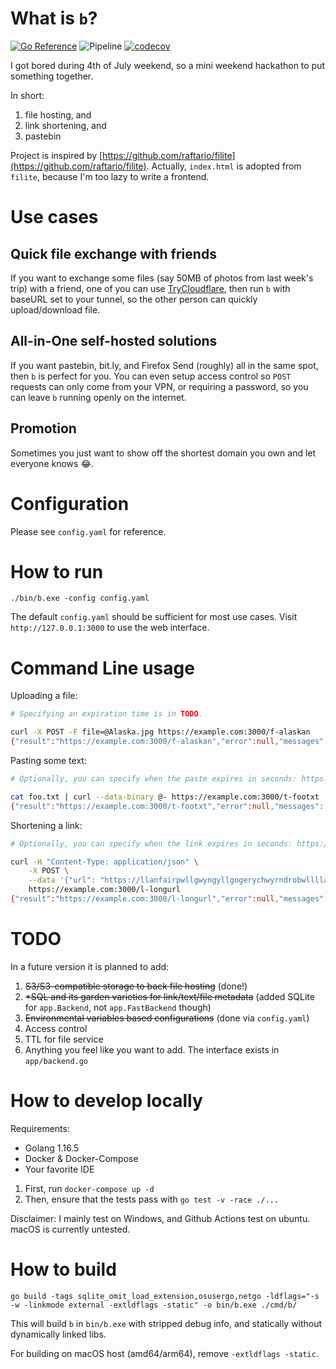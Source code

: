 # What is `b`?
[![Go Reference](https://pkg.go.dev/badge/github.com/zllovesuki/b.svg)](https://pkg.go.dev/github.com/zllovesuki/b) ![Pipeline](https://github.com/zllovesuki/b/actions/workflows/pipeline.yaml/badge.svg) [![codecov](https://codecov.io/gh/zllovesuki/b/branch/main/graph/badge.svg?token=LJHGK83MNI)](https://codecov.io/gh/zllovesuki/b)

I got bored during 4th of July weekend, so a mini weekend hackathon to put something together.

In short:

1. file hosting, and
2. link shortening, and
3. pastebin

Project is inspired by [https://github.com/raftario/filite](https://github.com/raftario/filite). Actually, `index.html` is adopted from `filite`, because I'm too lazy to write a frontend.

# Use cases

## Quick file exchange with friends

If you want to exchange some files (say 50MB of photos from last week's trip) with a friend, one of you can use [TryCloudflare](https://developers.cloudflare.com/cloudflare-one/connections/connect-apps/trycloudflare#using-trycloudflare), then run `b` with baseURL set to your tunnel, so the other person can quickly upload/download file.

## All-in-One self-hosted solutions

If you want pastebin, bit.ly, and Firefox Send (roughly) all in the same spot, then `b` is perfect for you. You can even setup access control so `POST` requests can only come from your VPN, or requiring a password, so you can leave `b` running openly on the internet.

## Promotion

Sometimes you just want to show off the shortest domain you own and let everyone knows 
😂.

# Configuration

Please see `config.yaml` for reference.

# How to run

`./bin/b.exe -config config.yaml`

The default `config.yaml` should be sufficient for most use cases. Visit `http://127.0.0.1:3000` to use the web interface.

# Command Line usage

Uploading a file:
```bash
# Specifying an expiration time is in TODO.

curl -X POST -F file=@Alaska.jpg https://example.com:3000/f-alaskan
{"result":"https://example.com:3000/f-alaskan","error":null,"messages":[]}
```

Pasting some text:
```bash
# Optionally, you can specify when the paste expires in seconds: https://example.com:3000/t-footxt/60

cat foo.txt | curl --data-binary @- https://example.com:3000/t-footxt
{"result":"https://example.com:3000/t-footxt","error":null,"messages":[]}
```

Shortening a link:
```bash
# Optionally, you can specify when the link expires in seconds: https://example.com:3000/l-longurl/60

curl -H "Content-Type: application/json" \
    -X POST \
    --data '{"url": "https://llanfairpwllgwyngyllgogerychwyrndrobwllllantysiliogogogoch.co.uk/"}' \
    https://example.com:3000/l-longurl
{"result":"https://example.com:3000/l-longurl","error":null,"messages":[]}
```

# TODO

In a future version it is planned to add:

1. ~~S3/S3-compatible storage to back file hosting~~ (done!)
2. ~~*SQL and its garden varieties for link/text/file metadata~~ (added SQLite for `app.Backend`, not `app.FastBackend` though)
3. ~~Environmental variables based configurations~~ (done via `config.yaml`)
4. Access control
5. TTL for file service
6. Anything you feel like you want to add. The interface exists in `app/backend.go`

# How to develop locally

Requirements:
- Golang 1.16.5
- Docker & Docker-Compose
- Your favorite IDE

1. First, run `docker-compose up -d`
2. Then, ensure that the tests pass with `go test -v -race ./...`

Disclaimer: I mainly test on Windows, and Github Actions test on ubuntu. macOS is currently untested.

# How to build

`go build -tags sqlite_omit_load_extension,osusergo,netgo -ldflags="-s -w -linkmode external -extldflags -static" -o bin/b.exe ./cmd/b/`

This will build `b` in `bin/b.exe` with stripped debug info, and statically without dynamically linked libs.

For building on macOS host (amd64/arm64), remove `-extldflags -static`.
